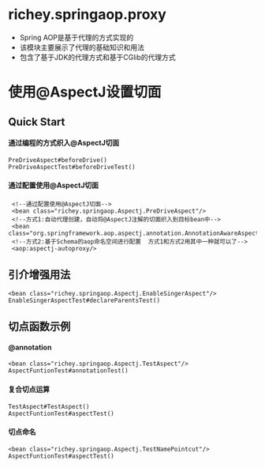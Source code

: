 # richey.springaop.proxy

* Spring AOP是基于代理的方式实现的
* 该模块主要展示了代理的基础知识和用法
* 包含了基于JDK的代理方式和基于CGlib的代理方式


# 使用@AspectJ设置切面

## Quick Start

#### 通过编程的方式织入@AspectJ切面
    PreDriveAspect#beforeDrive()
    PreDriveAspectTest#beforeDriveTest()

#### 通过配置使用@AspectJ切面

     <!--通过配置使用@AspectJ切面-->
     <bean class="richey.springaop.Aspectj.PreDriveAspect"/>
     <!--方式1:自动代理创建，自动将@AspectJ注解的切面织入到目标bean中-->
     <bean class="org.springframework.aop.aspectj.annotation.AnnotationAwareAspectJAutoProxyCreator"/>
     <!--方式2:基于Schema的aop命名空间进行配置  方式1和方式2用其中一种就可以了-->
     <aop:aspectj-autoproxy/>

## 引介增强用法

    <bean class="richey.springaop.Aspectj.EnableSingerAspect"/>
    EnableSingerAspectTest#declareParentsTest()
    
## 切点函数示例

#### @annotation

    <bean class="richey.springaop.Aspectj.TestAspect"/>
    AspectFuntionTest#annotationTest()

#### 复合切点运算

    TestAspect#TestAspect()
    AspectFuntionTest#aspectTest()

#### 切点命名

    <bean class="richey.springaop.Aspectj.TestNamePointcut"/>
    AspectFuntionTest#aspectTest()